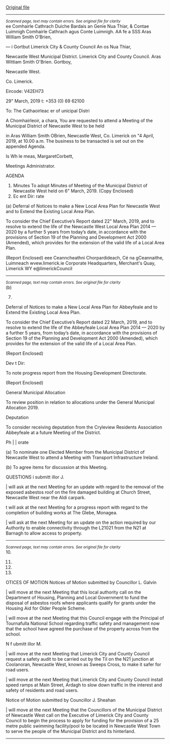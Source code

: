 [Original file](https://www.limerick.ie/sites/default/files/media/documents/2019-04/00%202019-04-03%20Agenda.pdf)

---
*<small>Scanned page, text may contain errors. See original file for clarity</small>*  
ee Comhairle Cathrach Duiche Bardais an Genie Nua Thiar,
& Contae Luimnigh Comhairle Cathrach agus Conte Luimnigh.
AA fe a SSS Aras William Smith O’Brien,

— i Gortbut
Limerick City
& County Council An os Nua Thiar,

Newcastle West Municipal District.
Limerick City and County Council.
Aras Wittiam Smith O'Brien.
Gortboy,

Newcastle West.

Co. Limerick.

Eircode: V42EH73

29" March, 2019 t: +353 (0) 69 62100

To: The Cathaoirleac er of unicipal Distri

A Chomhairleoir, a chara,
You are requested to attend a Meeting of the Municipal District of Newcastle West to be held

in Aras William Smith OBrien, Newcastle West, Co. Limerick on "4 April, 2019,
at 10.00 a.m. The business to be transacted is set out on the appended Agenda.

Is Wh le meas,
MargaretCorbett,

Meetings Administrator.

AGENDA
1. Minutes
To adopt Minutes of Meeting of the Municipal District of Newcastle West held on 6"
March, 2019.
(Copy Enclosed)
2. Ec ent Dir: rate

(a) Deferral of Notices to make a New Local Area Plan for Newcastle West and to
Extend the Existing Local Area Plan.

To consider the Chief Executive’s Report dated 22" March, 2019, and to resolve to
extend the life of the Newcastle West Local Area Plan 2014 — 2020 by a further 5
years from today’s date, in accordance with the provisions of Section 19 of the
Planning and Development Act 2000 (Amended), which provides for the extension of
the valid life of a Local Area Plan.

(Report Enclosed)
eee
Ceanncheathni Chorpardideach, Cé na gCeannaithe, Luimneach wvew.limerick.ie
Corporate Headquarters, Merchant's Quay, Limerick WY e@limerickCouncil


---
*<small>Scanned page, text may contain errors. See original file for clarity</small>*  
(b)

7.

Deferral of Notices to make a New Local Area Plan for Abbeyfeale and to Extend
the Existing Local Area Plan.

To consider the Chief Executive’s Report dated 22 March, 2019, and to resolve to
extend the life of the Abbeyfeale Local Area Plan 2014 — 2020 by a further 5 years,
from today’s date, in accordance with the provisions of Section 19 of the Planning
and Development Act 2000 (Amended), which provides for the extension of the valid
life of a Local Area Plan.

(Report Enclosed)

Dev t Dir:

To note progress report from the Housing Development Directorate.

(Report Enclosed)

General Municipal Allocation

To review position in relation to allocations under the General Municipal Allocation
2019.

Deputation

To consider receiving deputation from the Cryleview Residents Association
Abbeyfeale at a future Meeting of the District.

Ph | | orate

(a) To nominate one Elected Member from the Municipal District of Newcastle West
to attend a Meeting with Transport Infrastructure Ireland.

(b) To agree items for discussion at this Meeting.

QUESTIONS
i submitt illor J.

| will ask at the next Meeting for an update with regard to the removal of the exposed
asbestos roof on the fire damaged building at Church Street, Newcastle West near the
Aldi carpark.

t will ask at the next Meeting for a progress report with regard to the completion of
building works at The Glebe, Monagea.

| will ask at the next Meeting for an update on the action required by our Authority to
enable connectivity through the L21021 from the N21 at Barnagh to allow access to
property.


---
*<small>Scanned page, text may contain errors. See original file for clarity</small>*  
10.

11.

13.

14.

OTICES OF MOTION
Notices of Motion submitted by Councillor L. Galvin

| will move at the next Meeting that this local authority call on the Department of
Housing, Planning and Local Government to fund the disposal of asbestos roofs where
applicants qualify for grants under the Housing Aid for Older People Scheme.

| will move at the next Meeting that this Council engage with the Principal of
Tournafulla National School regarding traffic safety and management now that the
school have agreed the purchase of the property across from the school.

N f ubmitt illor M.

| will move at the next Meeting that Limerick City and County Council request a safety
audit to be carried out by the Til on the N21 junction at Coolanoran, Newcastle West,
known as Sweeps Cross, to make it safer for road users.

| will move at the next Meeting that Limerick City and County Council install speed
ramps at Main Street, Ardagh to slow down traffic in the interest and safety of
residents and road users.

Notice of Motion submitted by Councillor J. Sheahan

| will move at the next Meeting that the Councillors of the Municipal District of
Newcastle West call on the Executive of Limerick City and County Council to begin the
process to apply for funding for the provision of a 25 metre public swimming
facility/pool to be located in Newcastle West Town to serve the people of the
Municipal District and its hinterland.


---
